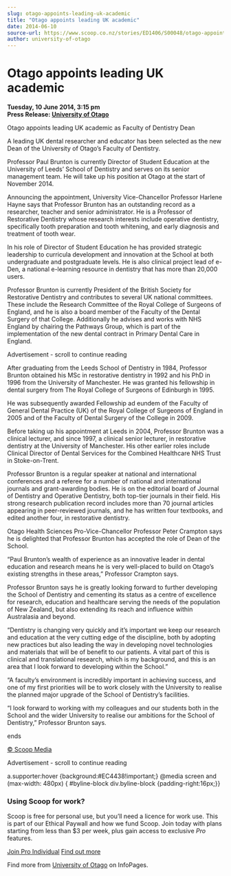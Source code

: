 ```yaml
---
slug: otago-appoints-leading-uk-academic
title: "Otago appoints leading UK academic"
date: 2014-06-10
source-url: https://www.scoop.co.nz/stories/ED1406/S00048/otago-appoints-leading-uk-academic.htm
author: university-of-otago
---
```

Otago appoints leading UK academic
==================================

**Tuesday, 10 June 2014, 3:15 pm**  
**Press Release: [University of Otago](https://info.scoop.co.nz/University_of_Otago)**

Otago appoints leading UK academic as Faculty of Dentistry Dean

  
A leading UK dental researcher and educator has been selected as the new Dean of the University of Otago’s Faculty of Dentistry.

Professor Paul Brunton is currently Director of Student Education at the University of Leeds’ School of Dentistry and serves on its senior management team. He will take up his position at Otago at the start of November 2014.

Announcing the appointment, University Vice-Chancellor Professor Harlene Hayne says that Professor Brunton has an outstanding record as a researcher, teacher and senior administrator. He is a Professor of Restorative Dentistry whose research interests include operative dentistry, specifically tooth preparation and tooth whitening, and early diagnosis and treatment of tooth wear.

In his role of Director of Student Education he has provided strategic leadership to curricula development and innovation at the School at both undergraduate and postgraduate levels. He is also clinical project lead of e-Den, a national e-learning resource in dentistry that has more than 20,000 users.

Professor Brunton is currently President of the British Society for Restorative Dentistry and contributes to several UK national committees. These include the Research Committee of the Royal College of Surgeons of England, and he is also a board member of the Faculty of the Dental Surgery of that College. Additionally he advises and works with NHS England by chairing the Pathways Group, which is part of the implementation of the new dental contract in Primary Dental Care in England.

Advertisement - scroll to continue reading





After graduating from the Leeds School of Dentistry in 1984, Professor Brunton obtained his MSc in restorative dentistry in 1992 and his PhD in 1996 from the University of Manchester. He was granted his fellowship in dental surgery from The Royal College of Surgeons of Edinburgh in 1995.

He was subsequently awarded Fellowship ad eundem of the Faculty of General Dental Practice (UK) of the Royal College of Surgeons of England in 2005 and of the Faculty of Dental Surgery of the College in 2009.

Before taking up his appointment at Leeds in 2004, Professor Brunton was a clinical lecturer, and since 1997, a clinical senior lecturer, in restorative dentistry at the University of Manchester. His other earlier roles include Clinical Director of Dental Services for the Combined Healthcare NHS Trust in Stoke-on-Trent.

Professor Brunton is a regular speaker at national and international conferences and a referee for a number of national and international journals and grant-awarding bodies. He is on the editorial board of Journal of Dentistry and Operative Dentistry, both top-tier journals in their field. His strong research publication record includes more than 70 journal articles appearing in peer-reviewed journals, and he has written four textbooks, and edited another four, in restorative dentistry.

Otago Health Sciences Pro-Vice-Chancellor Professor Peter Crampton says he is delighted that Professor Brunton has accepted the role of Dean of the School.

“Paul Brunton’s wealth of experience as an innovative leader in dental education and research means he is very well-placed to build on Otago’s existing strengths in these areas,” Professor Crampton says.

Professor Brunton says he is greatly looking forward to further developing the School of Dentistry and cementing its status as a centre of excellence for research, education and healthcare serving the needs of the population of New Zealand, but also extending its reach and influence within Australasia and beyond.

“Dentistry is changing very quickly and it’s important we keep our research and education at the very cutting edge of the discipline, both by adopting new practices but also leading the way in developing novel technologies and materials that will be of benefit to our patients. A vital part of this is clinical and translational research, which is my background, and this is an area that I look forward to developing within the School.”

“A faculty’s environment is incredibly important in achieving success, and one of my first priorities will be to work closely with the University to realise the planned major upgrade of the School of Dentistry’s facilities.

“I look forward to working with my colleagues and our students both in the School and the wider University to realise our ambitions for the School of Dentistry,” Professor Brunton says.

  
ends

[© Scoop Media](http://www.scoop.co.nz/about/terms.html)  

Advertisement - scroll to continue reading



a.supporter:hover {background:#EC4438!important;} @media screen and (max-width: 480px) { #byline-block div.byline-block {padding-right:16px;}}

### Using Scoop for work?

Scoop is free for personal use, but you’ll need a licence for work use. This is part of our Ethical Paywall and how we fund Scoop. Join today with plans starting from less than $3 per week, plus gain access to exclusive _Pro_ features.  
  
[Join Pro Individual](https://pro.scoop.co.nz/Individual/?from=ProIn24) [Find out more](https://pro.scoop.co.nz/using-scoop-for-work/?from=ProIn24)

Find more from [University of Otago](https://info.scoop.co.nz/University_of_Otago) on InfoPages.